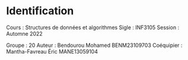 # Identification
Cours      : Structures de données et algorithmes
Sigle      : INF3105
Session    : Automne 2022

Groupe     : 20 
Auteur     : Bendourou Mohamed BENM23109703 
Coéquipier : Mantha-Favreau Éric MANE13059104
